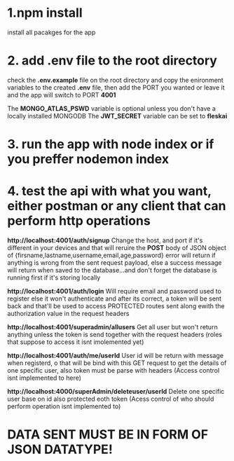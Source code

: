 # 1.npm install
install all pacakges for the app 

# 2. add .env file to the root directory
check the **.env.example** file on the root directory and copy the enironment variables to the created **.env** file, then add the PORT you wanted or leave it and the app will switch to PORT **4001**

The **MONGO_ATLAS_PSWD** variable is optional unless you don't have a locally installed MONGODB
The **JWT_SECRET** variable can be set to **fleskai**

# 3. run the app with node index or if you preffer nodemon index

# 4. test the api with what you want, either postman or any client that can perform http operations

**http://localhost:4001/auth/signup**
Change the host, and port if it's different in your devices and that will reruire the **POST** body of JSON object of {firsname,lastname,username,email,age,password} error will return if anything is wrong from the sent request payload, else a success message will return when saved to the database...and don't forget the database is running first if it's storing locally

**http://localhost:4001/auth/login**
Will require email and password used to register else it won't authenticate and after its correct, a token will be sent back and that'll be used to access PROTECTED routes sent along ewith the authorization value in the request headers

**http://localhost:4001/superadmin/allusers**
Get all user but won't return anything unless the token is send together with the request headers (roles that suppose to access it isnt imolemented yet)

**http://localhost:4001/auth/me/userId**
User id will be return with message when registerd, o that will be bind with this GET request to get the details of one specific user, also token must be parse with headers (Access control isnt implemented to here)

**http://localhost:4000/superAdmin/deleteuser/userId**
Delete one specific user base on id also protected eoth token (Acess control of who should perform operation isnt implemented to)

# DATA SENT MUST BE IN FORM OF JSON DATATYPE!